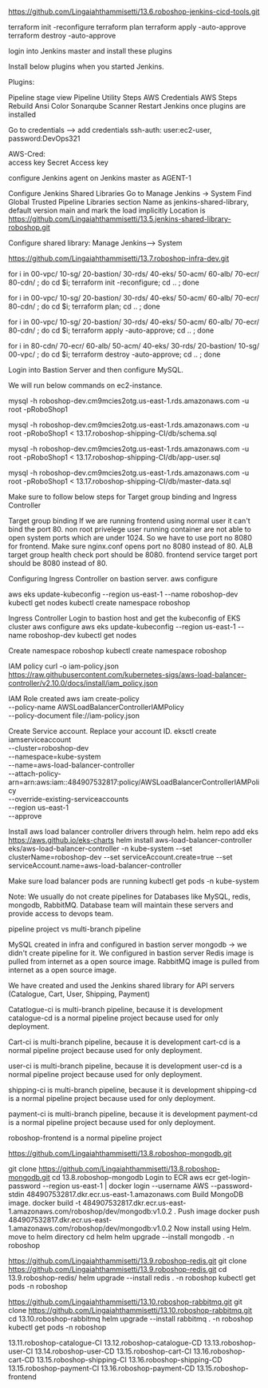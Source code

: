 https://github.com/Lingaiahthammisetti/13.6.roboshop-jenkins-cicd-tools.git

terraform init -reconfigure
terraform plan
terraform apply -auto-approve
terraform destroy -auto-approve

login into Jenkins master and install these plugins

Install below plugins when you started Jenkins.

Plugins:

Pipeline stage view
Pipeline Utility Steps
AWS Credentials
AWS Steps
Rebuild
Ansi Color
Sonarqube Scanner
Restart Jenkins once plugins are installed


Go to credentials --> add credentials
ssh-auth:  user:ec2-user, password:DevOps321

AWS-Cred:  
access key
Secret Access key

configure Jenkins agent on Jenkins master as AGENT-1

Configure Jenkins Shared Libraries
Go to Manage Jenkins -> System
Find Global Trusted Pipeline Libraries section
Name as jenkins-shared-library, default version main and mark the load implicitly
Location is https://github.com/Lingaiahthammisetti/13.5.jenkins-shared-library-roboshop.git

Configure shared library:
Manage Jenkins--> System

https://github.com/Lingaiahthammisetti/13.7.roboshop-infra-dev.git


for i in 00-vpc/ 10-sg/ 20-bastion/ 30-rds/ 40-eks/ 50-acm/ 60-alb/ 70-ecr/ 80-cdn/ ; do cd $i; terraform init -reconfigure; cd .. ; done

for i in 00-vpc/ 10-sg/ 20-bastion/ 30-rds/ 40-eks/ 50-acm/ 60-alb/ 70-ecr/ 80-cdn/ ; do cd $i; terraform plan; cd .. ; done

for i in 00-vpc/ 10-sg/ 20-bastion/ 30-rds/ 40-eks/ 50-acm/ 60-alb/ 70-ecr/ 80-cdn/ ; do cd $i; terraform apply -auto-approve; cd .. ; done

for i in 80-cdn/ 70-ecr/ 60-alb/ 50-acm/ 40-eks/ 30-rds/ 20-bastion/ 10-sg/ 00-vpc/ ; do cd $i; terraform destroy -auto-approve; cd .. ; done

Login into Bastion Server and then configure MySQL.

We will run below commands on ec2-instance.

mysql -h roboshop-dev.cm9mcies2otg.us-east-1.rds.amazonaws.com -u root -pRoboShop1


mysql -h roboshop-dev.cm9mcies2otg.us-east-1.rds.amazonaws.com -u root -pRoboShop1 < 13.17.roboshop-shipping-CI/db/schema.sql

mysql -h roboshop-dev.cm9mcies2otg.us-east-1.rds.amazonaws.com -u root -pRoboShop1 < 13.17.roboshop-shipping-CI/db/app-user.sql

mysql -h roboshop-dev.cm9mcies2otg.us-east-1.rds.amazonaws.com -u root -pRoboShop1 < 13.17.roboshop-shipping-CI/db/master-data.sql


Make sure to follow below steps for Target group binding and Ingress Controller

Target group binding
If we are running frontend using normal user it can't bind the port 80. non root privelege user running container are not able to open system ports which are under 1024.
So we have to use port no 8080 for frontend. Make sure
nginx.conf opens port no 8080 instead of 80.
ALB target group health check port should be 8080.
frontend service target port should be 8080 instead of 80.


Configuring Ingress Controller on bastion server.
aws configure

aws eks update-kubeconfig --region us-east-1 --name roboshop-dev
kubectl get nodes
kubectl create namespace roboshop



Ingress Controller
Login to bastion host and get the kubeconfig of EKS cluster
aws configure
aws eks update-kubeconfig --region us-east-1 --name roboshop-dev
kubectl get nodes

Create namespace roboshop
kubectl create namespace roboshop

IAM policy
curl -o iam-policy.json https://raw.githubusercontent.com/kubernetes-sigs/aws-load-balancer-controller/v2.10.0/docs/install/iam_policy.json

IAM Role created
aws iam create-policy \
    --policy-name AWSLoadBalancerControllerIAMPolicy \
    --policy-document file://iam-policy.json

Create Service account. Replace your account ID.
eksctl create iamserviceaccount \
--cluster=roboshop-dev \
--namespace=kube-system \
--name=aws-load-balancer-controller \
--attach-policy-arn=arn:aws:iam::484907532817:policy/AWSLoadBalancerControllerIAMPolicy \
--override-existing-serviceaccounts \
--region us-east-1 \
--approve

Install aws load balancer controller drivers through helm.
helm repo add eks https://aws.github.io/eks-charts
helm install aws-load-balancer-controller eks/aws-load-balancer-controller -n kube-system --set clusterName=roboshop-dev --set serviceAccount.create=true --set serviceAccount.name=aws-load-balancer-controller

Make sure load balancer pods are running
kubectl get pods -n kube-system





Note: We usually do not create pipelines for Databases like MySQL, redis, mongodb, RabbitMQ. Database team will maintain these servers and provide access to devops team.

pipeline project vs multi-branch pipeline

MySQL created in infra and configured in bastion server
mongodb -> we didn't create pipeline for it. We configured in bastion server
Redis image is pulled from internet as a open source image.
RabbitMQ image is pulled from internet as a open source image.


We have created and used the Jenkins shared library for API servers (Catalogue, Cart, User, Shipping, Payment)

Catatlogue-ci is multi-branch pipeline, because it is development
catalogue-cd is a normal pipeline project because used for only deployment.

Cart-ci is multi-branch pipeline, because it is development
cart-cd is a normal pipeline project because used for only deployment.

user-ci is multi-branch pipeline, because it is development
user-cd is a normal pipeline project because used for only deployment.


shipping-ci is multi-branch pipeline, because it is development
shipping-cd is a normal pipeline project because used for only deployment.

payment-ci is multi-branch pipeline, because it is development
payment-cd is a normal pipeline project because used for only deployment.

roboshop-frontend is a normal pipeline project


https://github.com/Lingaiahthammisetti/13.8.roboshop-mongodb.git

git clone https://github.com/Lingaiahthammisetti/13.8.roboshop-mongodb.git
cd 13.8.roboshop-mongodb
Login to ECR
aws ecr get-login-password --region us-east-1 | docker login --username AWS --password-stdin 484907532817.dkr.ecr.us-east-1.amazonaws.com
Build MongoDB image.
docker build -t 484907532817.dkr.ecr.us-east-1.amazonaws.com/roboshop/dev/mongodb:v1.0.2 .
Push image
docker push 484907532817.dkr.ecr.us-east-1.amazonaws.com/roboshop/dev/mongodb:v1.0.2
Now install using Helm. move to helm directory
cd helm
helm upgrade --install mongodb . -n roboshop


https://github.com/Lingaiahthammisetti/13.9.roboshop-redis.git
git clone https://github.com/Lingaiahthammisetti/13.9.roboshop-redis.git
cd 13.9.roboshop-redis/
helm upgrade --install redis . -n roboshop
kubectl get pods -n roboshop



https://github.com/Lingaiahthammisetti/13.10.roboshop-rabbitmq.git
git clone https://github.com/Lingaiahthammisetti/13.10.roboshop-rabbitmq.git
cd 13.10.roboshop-rabbitmq
helm upgrade --install rabbitmq . -n roboshop
kubectl get pods -n roboshop

13.11.roboshop-catalogue-CI
13.12.roboshop-catalogue-CD
13.13.roboshop-user-CI
13.14.roboshop-user-CD
13.15.roboshop-cart-CI
13.16.roboshop-cart-CD
13.15.roboshop-shipping-CI
13.16.roboshop-shipping-CD
13.15.roboshop-payment-CI
13.16.roboshop-payment-CD
13.15.roboshop-frontend